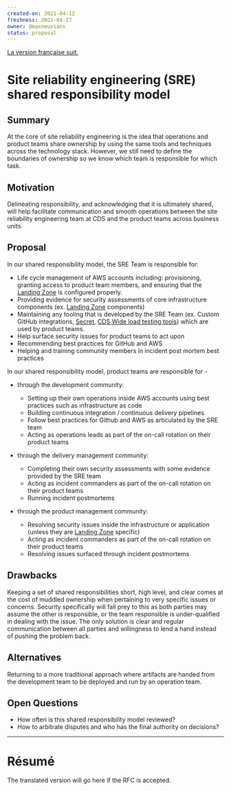 ```yaml
---
created-on: 2021-04-12
freshness: 2021-04-27
owner: @maxneuvians
status: proposal
---
```


[La version française suit.](#résumé)

# Site reliability engineering (SRE) shared responsibility model

## Summary

At the core of site reliability engineering is the idea that operations and
product teams share ownership by using the same tools and techniques across
the technology stack. However, we still need to define the boundaries of
ownership so we know which team is responsible for which task.

## Motivation

Delineating responsibility, and acknowledging that it is ultimately shared,
will help facilitate communication and smooth operations between the site
reliability engineering team at CDS and the product teams across business units.

## Proposal

In our shared responsibility model, the SRE Team is responsible for:

- Life cycle management of AWS accounts including: provisioning, granting access to product team members, and ensuring that the [Landing Zone](https://aws.amazon.com/solutions/implementations/aws-landing-zone/) is configured properly.
- Providing evidence for security assessments of core infrastructure components (ex. [Landing Zone](https://aws.amazon.com/solutions/implementations/aws-landing-zone/) components)
- Maintaining any tooling that is developed by the SRE Team (ex. Custom GitHub integrations, [Secret](https://github.com/cds-snc/secret), [CDS Wide load testing tools](https://load-testing.cdssandbox.xyz/)) which are used by product teams.
- Help surface security issues for product teams to act upon
- Recommending best practices for GitHub and AWS
- Helping and training community members in incident post mortem best practices

In our shared responsibility model, product teams are responsible for -

- through the development community:
    - Setting up their own operations inside AWS accounts using best practices such as infrastructure as code
    - Building continuous integration / continuous delivery pipelines
    - Follow best practices for Github and AWS as articulated by the SRE team
    - Acting as operations leads as part of the on-call rotation on their product teams

- through the delivery management community:
    - Completing their own security assessments with some evidence provided by the SRE team
    - Acting as incident commanders as part of the on-call rotation on their product teams
    - Running incident postmortems

- through the product management community:
    - Resolving security issues inside the infrastructure or application (unless they are
    [Landing Zone](https://aws.amazon.com/solutions/implementations/aws-landing-zone/) specific)
    - Acting as incident commanders as part of the on-call rotation on their product teams
    - Resolving issues surfaced through incident postmortems

## Drawbacks

Keeping a set of shared responsibilities short, high level, and clear comes at the cost
of muddled ownership when pertaining to very specific issues or concerns. Security specifically
will fall prey to this as both parties may assume the other is responsible, or the team responsible
is under-qualified in dealing with the issue. The only solution is clear and regular communication
between all parties and willingness to lend a hand instead of pushing the problem back.

## Alternatives

Returning to a more traditional approach where artifacts are handed from the development team to be deployed and run by an operation team.

## Open Questions

- How often is this shared responsibility model reviewed?
- How to arbitrate disputes and who has the final authority on decisions?

---

# Résumé

The translated version will go here if the RFC is accepted.
